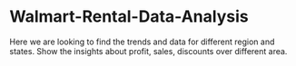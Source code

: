 # Walmart-Rental-Data-Analysis
Here we are looking to find the trends and data for different region and states. Show the insights about profit, sales, discounts over different area. 
